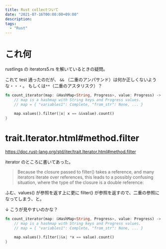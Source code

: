 ```yaml
---
title: Rust collectついて
date: "2021-07-16T00:00:00+09:00"
description:
tags:
  - "Rust"
---
```


# これ何

rustlings の iterators5.rs を解いているときの疑問。

これて test 通ったのだが、 `&&` （二重のアンパサンド）は何か正しくないような・・・。
もしくは`**`（二重のアスタリスク）？

```rust
fn count_iterator(map: &HashMap<String, Progress>, value: Progress) -> usize {
    // map is a hashmap with String keys and Progress values.
    // map = { "variables1": Complete, "from_str": None, ... }

    map.values().filter(|x| x == &&value).count()
}
```

# trait.Iterator.html#method.filter

https://doc.rust-lang.org/std/iter/trait.Iterator.html#method.filter

iterator のところに書いてあった。

> Because the closure passed to filter() takes a reference, and many iterators iterate over references, this leads to a possibly confusing situation, where the type of the closure is a double reference:

ふむ、values() が参照を返す上に更に filter() が参照を返すので、二重の参照になってしまう、と。

↓ こうが見やすいのかな？

```rust
fn count_iterator(map: &HashMap<String, Progress>, value: Progress) -> usize {
    // map is a hashmap with String keys and Progress values.
    // map = { "variables1": Complete, "from_str": None, ... }

    map.values().filter(|&x| *x == value).count()
}
```
